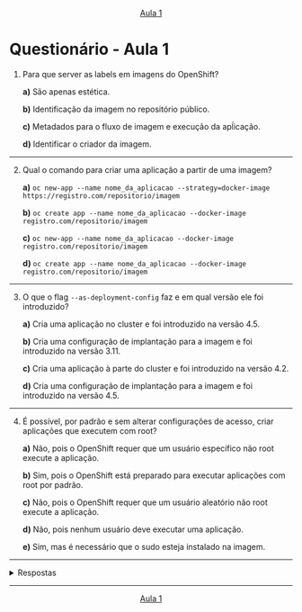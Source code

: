 <p align="center"><a href="aula01">Aula 1</a>
<br/>

# Questionário - Aula 1

1. Para que server as labels em imagens do OpenShift?

    **a)** São apenas estética.

    **b)** Identificação da imagem no repositório público.

    **c)** Metadados para o fluxo de imagem e execução da apĺicação.

    **d)** Identificar o criador da imagem.
---
2. Qual o comando para criar uma aplicação a partir de uma imagem?

    **a)** `oc new-app --name nome_da_aplicacao --strategy=docker-image https://registro.com/repositorio/imagem`

    **b)** `oc create app --name nome_da_aplicacao --docker-image registro.com/repositorio/imagem`

    **c)** `oc new-app --name nome_da_aplicacao --docker-image registro.com/repositorio/imagem`

    **d)** `oc create app --name nome_da_aplicacao --docker-image registro.com/repositorio/imagem`
---
3. O que o flag `--as-deployment-config` faz e em qual versão ele foi introduzido?

    **a)** Cria uma aplicação no cluster e foi introduzido na versão 4.5.

    **b)** Cria uma configuração de implantação para a imagem e foi introduzido na versão 3.11.

    **c)** Cria uma aplicação à parte do cluster e foi introduzido na versão 4.2.

    **d)** Cria uma configuração de implantação para a imagem e foi introduzido na versão 4.5.
---
4. É possível, por padrão e sem alterar configurações de acesso, criar aplicações que executem com root?

    **a)** Não, pois o OpenShift requer que um usuário específico não root execute a aplicação.

    **b)** Sim, pois o OpenShift está preparado para executar aplicações com root por padrão.

    **c)** Não, pois o OpenShift requer que um usuário aleatório não root execute a aplicação.

    **d)** Não, pois nenhum usuário deve executar uma aplicação.

    **e)** Sim, mas é necessário que o sudo esteja instalado na imagem.
---

<details> 
  <summary>Respostas</summary>

    1. Resposta: c
    2. Resposta: c
    3. Resposta: d
    4. Resposta: c
</details>

---
<p align="center"><a href="aula01">Aula 1</a>